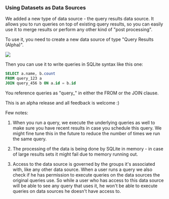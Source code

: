 ### Using Datasets as Data Sources

We added a new type of data source - the query results data source. It allows you to run queries on top of existing query results, so you can easily use it to merge results or perform any other kind of "post processing".

To use it, you need to create a new data source of type "Query Results (Alpha)".

![](../assets/query_results.png)

Then you can use it to write queries in SQLite syntax like this one:

```sql
SELECT a.name, b.count
FROM query_123 a
JOIN query_456 b ON a.id = b.id
```

You reference queries as "query_<id>" in either the FROM or the JOIN clause.

This is an alpha release and all feedback is welcome :)

Few notes:

1. When you run a query, we execute the underlying queries as well to make sure you have recent results in case you schedule this query. We might fine tune this in the future to reduce the number of times we run the same query.

2. The processing of the data is being done by SQLite in memory - in case of large results sets it might fail due to memory running out.

3. Access to the data source is governed by the groups it's associated with, like any other data source. When a user runs a query we also check if he has permission to execute queries on the data sources the original queries use. So while a user who has access to this data source will be able to see any query that uses it, he won't be able to execute queries on data sources he doesn't have access to.
